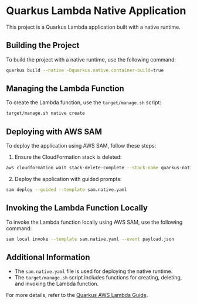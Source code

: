 # Quarkus Lambda Native Application

This project is a Quarkus Lambda application built with a native runtime.

## Building the Project

To build the project with a native runtime, use the following command:

```sh
quarkus build --native -Dquarkus.native.container-build=true
```

## Managing the Lambda Function

To create the Lambda function, use the `target/manage.sh` script:

```sh
target/manage.sh native create
```

## Deploying with AWS SAM

To deploy the application using AWS SAM, follow these steps:

1. Ensure the CloudFormation stack is deleted:

```sh
aws cloudformation wait stack-delete-complete --stack-name quarkus-native-stack
```

2. Deploy the application with guided prompts:

```sh
sam deploy --guided --template sam.native.yaml
```

## Invoking the Lambda Function Locally

To invoke the Lambda function locally using AWS SAM, use the following command:

```sh
sam local invoke --template sam.native.yaml --event payload.json
```

## Additional Information

- The `sam.native.yaml` file is used for deploying the native runtime.
- The `target/manage.sh` script includes functions for creating, deleting, and invoking the Lambda function.

For more details, refer to the [Quarkus AWS Lambda Guide](https://quarkus.io/guides/aws-lambda).